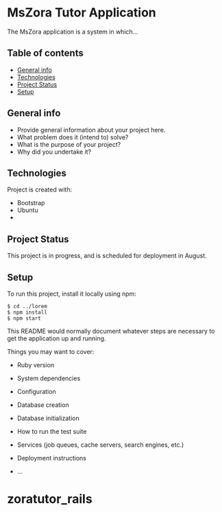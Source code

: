 # MsZora Tutor Application

The MsZora application is a system in which...

## Table of contents
* [General info](#general-info)
* [Technologies](#technologies)
* [Project Status](#project-statusa)
* [Setup](#setup)

## General info

* Provide general information about your project here.
* What problem does it (intend to) solve?
* What is the purpose of your project?
* Why did you undertake it?
	
## Technologies
Project is created with:
* Bootstrap
* Ubuntu
*

## Project Status
This project is in progress, and is scheduled for deployment in August.
	
## Setup
To run this project, install it locally using npm:

```
$ cd ../lorem
$ npm install
$ npm start
```



This README would normally document whatever steps are necessary to get the
application up and running.

Things you may want to cover:

* Ruby version

* System dependencies

* Configuration

* Database creation

* Database initialization

* How to run the test suite

* Services (job queues, cache servers, search engines, etc.)

* Deployment instructions

* ...
# zoratutor_rails

